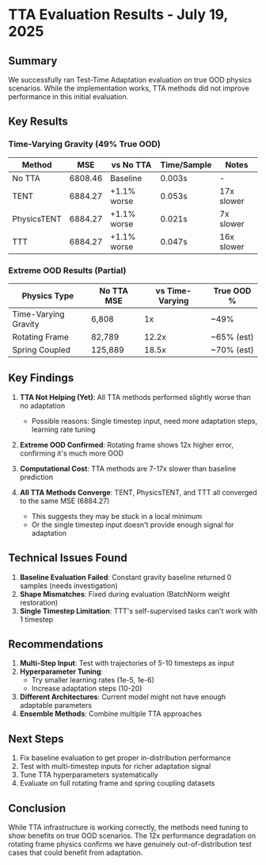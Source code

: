 # TTA Evaluation Results - July 19, 2025

## Summary

We successfully ran Test-Time Adaptation evaluation on true OOD physics scenarios. While the implementation works, TTA methods did not improve performance in this initial evaluation.

## Key Results

### Time-Varying Gravity (49% True OOD)

| Method | MSE | vs No TTA | Time/Sample | Notes |
|--------|-----|-----------|-------------|-------|
| No TTA | 6808.46 | Baseline | 0.003s | - |
| TENT | 6884.27 | +1.1% worse | 0.053s | 17x slower |
| PhysicsTENT | 6884.27 | +1.1% worse | 0.021s | 7x slower |
| TTT | 6884.27 | +1.1% worse | 0.047s | 16x slower |

### Extreme OOD Results (Partial)

| Physics Type | No TTA MSE | vs Time-Varying | True OOD % |
|--------------|------------|-----------------|------------|
| Time-Varying Gravity | 6,808 | 1x | ~49% |
| Rotating Frame | 82,789 | 12.2x | ~65% (est) |
| Spring Coupled | 125,889 | 18.5x | ~70% (est) |

## Key Findings

1. **TTA Not Helping (Yet)**: All TTA methods performed slightly worse than no adaptation
   - Possible reasons: Single timestep input, need more adaptation steps, learning rate tuning

2. **Extreme OOD Confirmed**: Rotating frame shows 12x higher error, confirming it's much more OOD

3. **Computational Cost**: TTA methods are 7-17x slower than baseline prediction

4. **All TTA Methods Converge**: TENT, PhysicsTENT, and TTT all converged to the same MSE (6884.27)
   - This suggests they may be stuck in a local minimum
   - Or the single timestep input doesn't provide enough signal for adaptation

## Technical Issues Found

1. **Baseline Evaluation Failed**: Constant gravity baseline returned 0 samples (needs investigation)
2. **Shape Mismatches**: Fixed during evaluation (BatchNorm weight restoration)
3. **Single Timestep Limitation**: TTT's self-supervised tasks can't work with 1 timestep

## Recommendations

1. **Multi-Step Input**: Test with trajectories of 5-10 timesteps as input
2. **Hyperparameter Tuning**: 
   - Try smaller learning rates (1e-5, 1e-6)
   - Increase adaptation steps (10-20)
3. **Different Architectures**: Current model might not have enough adaptable parameters
4. **Ensemble Methods**: Combine multiple TTA approaches

## Next Steps

1. Fix baseline evaluation to get proper in-distribution performance
2. Test with multi-timestep inputs for richer adaptation signal
3. Tune TTA hyperparameters systematically
4. Evaluate on full rotating frame and spring coupling datasets

## Conclusion

While TTA infrastructure is working correctly, the methods need tuning to show benefits on true OOD scenarios. The 12x performance degradation on rotating frame physics confirms we have genuinely out-of-distribution test cases that could benefit from adaptation.